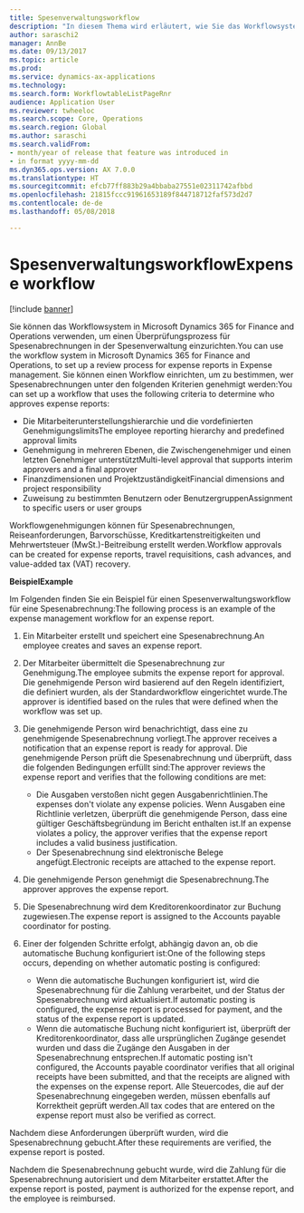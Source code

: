 ```yaml
---
title: Spesenverwaltungsworkflow
description: "In diesem Thema wird erläutert, wie Sie das Workflowsystem in Microsoft Dynamics 365 for Finance and Operations verwenden können, um einen Prüfvorgang für Spesenabrechnungen in der Spesenverwaltung einzurichten."
author: saraschi2
manager: AnnBe
ms.date: 09/13/2017
ms.topic: article
ms.prod: 
ms.service: dynamics-ax-applications
ms.technology: 
ms.search.form: WorkflowtableListPageRnr
audience: Application User
ms.reviewer: twheeloc
ms.search.scope: Core, Operations
ms.search.region: Global
ms.author: saraschi
ms.search.validFrom:
- month/year of release that feature was introduced in
- in format yyyy-mm-dd
ms.dyn365.ops.version: AX 7.0.0
ms.translationtype: HT
ms.sourcegitcommit: efcb77ff883b29a4bbaba27551e02311742afbbd
ms.openlocfilehash: 21815fccc91961653189f844718712faf573d2d7
ms.contentlocale: de-de
ms.lasthandoff: 05/08/2018

---
```


# <a name="expense-workflow"></a><span data-ttu-id="7362a-103">Spesenverwaltungsworkflow</span><span class="sxs-lookup"><span data-stu-id="7362a-103">Expense workflow</span></span>

[!include [banner](../includes/banner.md)]

<span data-ttu-id="7362a-104">Sie können das Workflowsystem in Microsoft Dynamics 365 for Finance and Operations verwenden, um einen Überprüfungsprozess für Spesenabrechnungen in der Spesenverwaltung einzurichten.</span><span class="sxs-lookup"><span data-stu-id="7362a-104">You can use the workflow system in Microsoft Dynamics 365 for Finance and Operations, to set up a review process for expense reports in Expense management.</span></span> <span data-ttu-id="7362a-105">Sie können einen Workflow einrichten, um zu bestimmen, wer Spesenabrechnungen unter den folgenden Kriterien genehmigt werden:</span><span class="sxs-lookup"><span data-stu-id="7362a-105">You can set up a workflow that uses the following criteria to determine who approves expense reports:</span></span>

- <span data-ttu-id="7362a-106">Die Mitarbeiterunterstellungshierarchie und die vordefinierten Genehmigungslimits</span><span class="sxs-lookup"><span data-stu-id="7362a-106">The employee reporting hierarchy and predefined approval limits</span></span>
- <span data-ttu-id="7362a-107">Genehmigung in mehreren Ebenen, die Zwischengenehmiger und einen letzten Genehmiger unterstützt</span><span class="sxs-lookup"><span data-stu-id="7362a-107">Multi-level approval that supports interim approvers and a final approver</span></span>
- <span data-ttu-id="7362a-108">Finanzdimensionen und Projektzuständigkeit</span><span class="sxs-lookup"><span data-stu-id="7362a-108">Financial dimensions and project responsibility</span></span>
- <span data-ttu-id="7362a-109">Zuweisung zu bestimmten Benutzern oder Benutzergruppen</span><span class="sxs-lookup"><span data-stu-id="7362a-109">Assignment to specific users or user groups</span></span>

<span data-ttu-id="7362a-110">Workflowgenehmigungen können für Spesenabrechnungen, Reiseanforderungen, Barvorschüsse, Kreditkartenstreitigkeiten und Mehrwertsteuer (MwSt.)-Beitreibung erstellt werden.</span><span class="sxs-lookup"><span data-stu-id="7362a-110">Workflow approvals can be created for expense reports, travel requisitions, cash advances, and value-added tax (VAT) recovery.</span></span>

<span data-ttu-id="7362a-111">**Beispiel**</span><span class="sxs-lookup"><span data-stu-id="7362a-111">**Example**</span></span>

<span data-ttu-id="7362a-112">Im Folgenden finden Sie ein Beispiel für einen Spesenverwaltungsworkflow für eine Spesenabrechnung:</span><span class="sxs-lookup"><span data-stu-id="7362a-112">The following process is an example of the expense management workflow for an expense report.</span></span>

1. <span data-ttu-id="7362a-113">Ein Mitarbeiter erstellt und speichert eine Spesenabrechnung.</span><span class="sxs-lookup"><span data-stu-id="7362a-113">An employee creates and saves an expense report.</span></span>
2. <span data-ttu-id="7362a-114">Der Mitarbeiter übermittelt die Spesenabrechnung zur Genehmigung.</span><span class="sxs-lookup"><span data-stu-id="7362a-114">The employee submits the expense report for approval.</span></span> <span data-ttu-id="7362a-115">Die genehmigende Person wird basierend auf den Regeln identifiziert, die definiert wurden, als der Standardworkflow eingerichtet wurde.</span><span class="sxs-lookup"><span data-stu-id="7362a-115">The approver is identified based on the rules that were defined when the workflow was set up.</span></span>
3. <span data-ttu-id="7362a-116">Die genehmigende Person wird benachrichtigt, dass eine zu genehmigende Spesenabrechnung vorliegt.</span><span class="sxs-lookup"><span data-stu-id="7362a-116">The approver receives a notification that an expense report is ready for approval.</span></span> <span data-ttu-id="7362a-117">Die genehmigende Person prüft die Spesenabrechnung und überprüft, dass die folgenden Bedingungen erfüllt sind:</span><span class="sxs-lookup"><span data-stu-id="7362a-117">The approver reviews the expense report and verifies that the following conditions are met:</span></span>

    - <span data-ttu-id="7362a-118">Die Ausgaben verstoßen nicht gegen Ausgabenrichtlinien.</span><span class="sxs-lookup"><span data-stu-id="7362a-118">The expenses don't violate any expense policies.</span></span> <span data-ttu-id="7362a-119">Wenn Ausgaben eine Richtlinie verletzen, überprüft die genehmigende Person, dass eine gültiger Geschäftsbegründung im Bericht enthalten ist.</span><span class="sxs-lookup"><span data-stu-id="7362a-119">If an expense violates a policy, the approver verifies that the expense report includes a valid business justification.</span></span>
    - <span data-ttu-id="7362a-120">Der Spesenabrechnung sind elektronische Belege angefügt.</span><span class="sxs-lookup"><span data-stu-id="7362a-120">Electronic receipts are attached to the expense report.</span></span>

4. <span data-ttu-id="7362a-121">Die genehmigende Person genehmigt die Spesenabrechnung.</span><span class="sxs-lookup"><span data-stu-id="7362a-121">The approver approves the expense report.</span></span>
5. <span data-ttu-id="7362a-122">Die Spesenabrechnung wird dem Kreditorenkoordinator zur Buchung zugewiesen.</span><span class="sxs-lookup"><span data-stu-id="7362a-122">The expense report is assigned to the Accounts payable coordinator for posting.</span></span>
6. <span data-ttu-id="7362a-123">Einer der folgenden Schritte erfolgt, abhängig davon an, ob die automatische Buchung konfiguriert ist:</span><span class="sxs-lookup"><span data-stu-id="7362a-123">One of the following steps occurs, depending on whether automatic posting is configured:</span></span>

    - <span data-ttu-id="7362a-124">Wenn die automatische Buchungen konfiguriert ist, wird die Spesenabrechnung für die Zahlung verarbeitet, und der Status der Spesenabrechnung wird aktualisiert.</span><span class="sxs-lookup"><span data-stu-id="7362a-124">If automatic posting is configured, the expense report is processed for payment, and the status of the expense report is updated.</span></span>
    - <span data-ttu-id="7362a-125">Wenn die automatische Buchung nicht konfiguriert ist, überprüft der Kreditorenkoordinator, dass alle ursprünglichen Zugänge gesendet wurden und dass die Zugänge den Ausgaben in der Spesenabrechnung entsprechen.</span><span class="sxs-lookup"><span data-stu-id="7362a-125">If automatic posting isn't configured, the Accounts payable coordinator verifies that all original receipts have been submitted, and that the receipts are aligned with the expenses on the expense report.</span></span> <span data-ttu-id="7362a-126">Alle Steuercodes, die auf der Spesenabrechnung eingegeben werden, müssen ebenfalls auf Korrektheit geprüft werden.</span><span class="sxs-lookup"><span data-stu-id="7362a-126">All tax codes that are entered on the expense report must also be verified as correct.</span></span>

<span data-ttu-id="7362a-127">Nachdem diese Anforderungen überprüft wurden, wird die Spesenabrechnung gebucht.</span><span class="sxs-lookup"><span data-stu-id="7362a-127">After these requirements are verified, the expense report is posted.</span></span>

<span data-ttu-id="7362a-128">Nachdem die Spesenabrechnung gebucht wurde, wird die Zahlung für die Spesenabrechnung autorisiert und dem Mitarbeiter erstattet.</span><span class="sxs-lookup"><span data-stu-id="7362a-128">After the expense report is posted, payment is authorized for the expense report, and the employee is reimbursed.</span></span>

